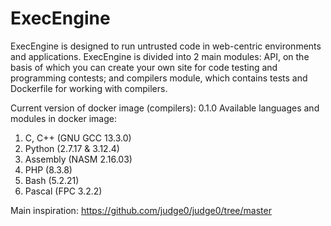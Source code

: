 # ExecEngine
ExecEngine is designed to run untrusted code in web-centric environments and applications. ExecEngine is divided into 2 main modules: API, on the basis of which you can create your own site for code testing and programming contests; and compilers module, which contains tests and Dockerfile for working with compilers.

Current version of docker image (compilers): 0.1.0
Available languages and modules in docker image:
1. C, C++ (GNU GCC 13.3.0)
2. Python (2.7.17 & 3.12.4)
3. Assembly (NASM 2.16.03)
4. PHP (8.3.8)
5. Bash (5.2.21)
6. Pascal (FPC 3.2.2)

Main inspiration: https://github.com/judge0/judge0/tree/master
